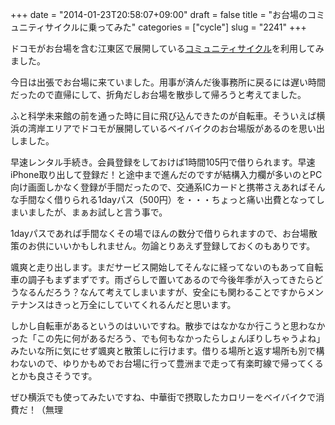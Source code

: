+++
date = "2014-01-23T20:58:07+09:00"
draft = false
title = "お台場のコミュニティサイクルに乗ってみた"
categories = ["cycle"]
slug = "2241"
+++

ドコモがお台場を含む江東区で展開している<a href="http://kcc.docomo-cycle.jp">コミュニティサイクル</a>を利用してみました。

今日は出張でお台場に来ていました。用事が済んだ後事務所に戻るには遅い時間だったので直帰にして、折角だしお台場を散歩して帰ろうと考えてました。

ふと科学未来館の前を通った時に目に飛び込んできたのが自転車。そういえば横浜の湾岸エリアでドコモが展開しているベイバイクのお台場版があるのを思い出しました。

早速レンタル手続き。会員登録をしておけば1時間105円で借りられます。早速iPhone取り出して登録だ！と途中まで進んだのですが結構入力欄が多いのとPC向け画面しかなく登録が手間だったので、交通系ICカードと携帯さえあればそんな手間なく借りられる1dayパス（500円）を・・・ちょっと痛い出費となってしまいましたが、まぁお試しと言う事で。

1dayパスであれば手間なくその場でほんの数分で借りられますので、お台場散策のお供にいいかもしれません。勿論とりあえず登録しておくのもありです。

颯爽と走り出します。まだサービス開始してそんなに経ってないのもあって自転車の調子もまずまずです。雨ざらしで置いてあるので今後年季が入ってきたらどうなるんだろう？なんて考えてしまいますが、安全にも関わることですからメンテナンスはきっと万全にしていてくれるんだと思います。

しかし自転車があるというのはいいですね。散歩ではなかなか行こうと思わなかった「この先に何があるだろう、でも何もなかったらしょんぼりしちゃうよね」みたいな所に気にせず颯爽と散策しに行けます。借りる場所と返す場所も別で構わないので、ゆりかもめでお台場に行って豊洲まで走って有楽町線で帰ってくるとかも良さそうです。

ぜひ横浜でも使ってみたいですね、中華街で摂取したカロリーをベイバイクで消費だ！（無理

